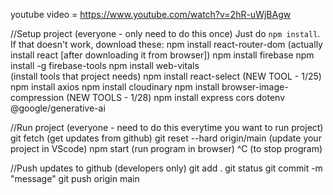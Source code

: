 youtube video = https://www.youtube.com/watch?v=2hR-uWjBAgw

//Setup project (everyone - only need to do this once)
Just do ```npm install```. If that doesn't work, download these:
npm install react-router-dom
    (actually install react [after downloading it from browser])
npm install firebase
npm install -g firebase-tools
npm install web-vitals  
    (install tools that project needs)
npm install react-select
    (NEW TOOL - 1/25)
npm install axios
npm install cloudinary
npm install browser-image-compression
    (NEW TOOLS - 1/28)
npm install express cors dotenv @google/generative-ai


//Run project (everyone - need to do this everytime you want to run project)
git fetch
    (get updates from github)
git reset --hard origin/main
    (update your project in VScode)
npm start
    (run program in browser)
^C 
    (to stop program)

//Push updates to github (developers only)
git add .
git status
git commit -m "message"
git push origin main
